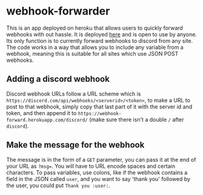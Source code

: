 # webhook-forwarder
This is an app deployed on heroku that allows users to quickly forward webhooks with out hassle. 
It is deployed [here](https://webhook-forward.herokuapp.com/) and is open to use by anyone. 
Its only function is to currently forward webhooks to discord from any site.
The code works in a way that allows you to include any variable from a webhook, meaning this is suitable for all sites which use JSON POST webhooks.

## Adding a discord webhook
Discord webhook URLs follow a URL scheme which is `https://discord.com/api/webhooks/<serverid>/<token>`, 
to make a URL to post to that webhook, simply copy that last part of it with the server id and token, 
and then append it to `https://webhook-forward.herokuapp.com/discord/` (make sure there isn't a double `/` after `discord`).

## Make the message for the webhook
The message is in the form of a `GET` parameter, you can pass it at the end of your URL as `?msg=`.
You will have to URL encode spaces and certain characters. 
To pass variables, use colons, like if the webhook contains a field in the JSON called `user`, and you want to say 'thank you' followed by the user, 
you could put `Thank you :user:`.
